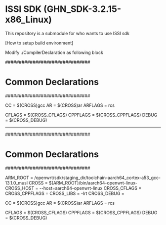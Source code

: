 # ISSI SDK (GHN_SDK-3.2.15-x86_Linux)
This repository is a submodule for who wants to use ISSI sdk

[How to setup build environment]

Modify ./CompilerDeclaration as following block

###############################
# Common Declarations         #
###############################

CC             = $(CROSS)gcc
AR             = $(CROSS)ar
ARFLAGS        = rcs

CFLAGS         = $(CROSS_CFLAGS)
CPPFLAGS       = $(CROSS_CPPFLAGS)
DEBUG          = $(CROSS_DEBUG)

----------------------------------------------
###############################
# Common Declarations         #
###############################

ARM_ROOT       = /openwrt/sdk/staging_dir/toolchain-aarch64_cortex-a53_gcc-13.1.0_musl
CROSS          = $(ARM_ROOT)/bin/aarch64-openwrt-linux-
CROSS_HOST     = --host=aarch64-openwrt-linux
CROSS_CFLAGS   =
CROSS_CPPFLAGS =
CROSS_LIBS     = -lrt
CROSS_DEBUG    =

CC             = $(CROSS)gcc
AR             = $(CROSS)ar
ARFLAGS        = rcs

CFLAGS         = $(CROSS_CFLAGS)
CPPFLAGS       = $(CROSS_CPPFLAGS)
DEBUG          = $(CROSS_DEBUG)

